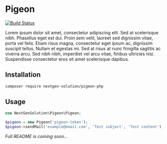 # Pigeon
[![Build Status](https://travis-ci.org/nextgen-solution/pigeon-php.svg?branch=master)](https://travis-ci.org/nextgen-solution/pigeon-php)

Lorem ipsum dolor sit amet, consectetur adipiscing elit. Sed at scelerisque nibh. Phasellus eget est dui. Proin sem velit, laoreet sed dignissim vitae, porta vel felis. Etiam risus magna, consectetur eget ipsum ac, dignissim suscipit tellus. Nullam et egestas mi. Sed at risus at nunc fringilla sagittis ac viverra arcu. Sed nibh nibh, imperdiet vel arcu vitae, finibus ultricies nisi. Suspendisse consectetur eros sit amet scelerisque dapibus.

## Installation

```bash
composer require nextgen-solution/pigeon-php
```

## Usage

```php
use NextGenSolution\Pigeon\Pigeon;

$pigeon = new Pigeon('pigeon-token');
$pigeon->sendMail('example@email.com', 'Test subject', 'Test content');
```

_Full README is coming soon..._
